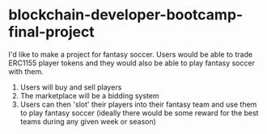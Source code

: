 # blockchain-developer-bootcamp-final-project
I'd like to make a project for fantasy soccer. Users would be able to trade ERC1155 player tokens and they would also be able to play fantasy soccer with them.
1. Users will buy and sell players 
2. The marketplace will be a bidding system
3. Users can then 'slot' their players into their fantasy team and use them to play fantasy soccer (ideally there would be some reward for the best teams during any given week or season)
